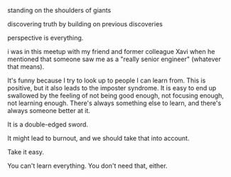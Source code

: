 standing on the shoulders of giants

discovering truth by building on previous discoveries

perspective is everything.

i was in this meetup with my friend and former colleague Xavi when he mentioned
that someone saw me as a "really senior engineer" (whatever that means).

It's funny because I try to look up to people I can learn from. This is positive,
but it also leads to the imposter syndrome. It is easy to end up swallowed by
the feeling of not being good enough, not focusing enough, not learning enough.
There's always something else to learn, and there's always someone better at it.

It is a double-edged sword.

It might lead to burnout, and we should take that into account.

Take it easy.

You can't learn everything. You don't need that, either.